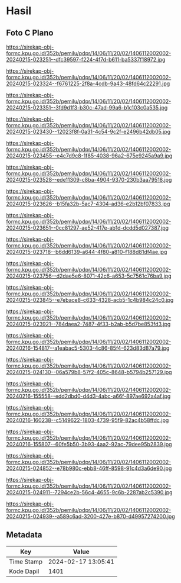 # Hasil

## Foto C Plano

https://sirekap-obj-formc.kpu.go.id/352b/pemilu/pdpr/14/06/11/20/02/1406112002002-20240215-023251--dfc39597-f224-4f7d-b611-ba5337f18972.jpg

https://sirekap-obj-formc.kpu.go.id/352b/pemilu/pdpr/14/06/11/20/02/1406112002002-20240215-023324--f6761225-2f8a-4cdb-9a43-48fd64c22291.jpg

https://sirekap-obj-formc.kpu.go.id/352b/pemilu/pdpr/14/06/11/20/02/1406112002002-20240215-023351--3fd9d1f3-b30c-47ad-99a6-b1c103c0a535.jpg

https://sirekap-obj-formc.kpu.go.id/352b/pemilu/pdpr/14/06/11/20/02/1406112002002-20240215-023430--12023f8f-0a31-4c54-9c2f-e2496b42db05.jpg

https://sirekap-obj-formc.kpu.go.id/352b/pemilu/pdpr/14/06/11/20/02/1406112002002-20240215-023455--e4c7d9c8-1f85-4038-96a2-675e9245a9a9.jpg

https://sirekap-obj-formc.kpu.go.id/352b/pemilu/pdpr/14/06/11/20/02/1406112002002-20240215-023528--ede11309-c8ba-4904-9370-230b3aa79518.jpg

https://sirekap-obj-formc.kpu.go.id/352b/pemilu/pdpr/14/06/11/20/02/1406112002002-20240215-023626--b15fa32b-5ac7-4304-ad36-e2b12bf07833.jpg

https://sirekap-obj-formc.kpu.go.id/352b/pemilu/pdpr/14/06/11/20/02/1406112002002-20240215-023651--0cc81297-ae52-417e-ab1d-dcdd5d027387.jpg

https://sirekap-obj-formc.kpu.go.id/352b/pemilu/pdpr/14/06/11/20/02/1406112002002-20240215-023718--b6dd6139-a644-4f80-a810-f188d81df4ae.jpg

https://sirekap-obj-formc.kpu.go.id/352b/pemilu/pdpr/14/06/11/20/02/1406112002002-20240215-023756--d2dae5e6-8071-42c6-a653-5c7561c76ba9.jpg

https://sirekap-obj-formc.kpu.go.id/352b/pemilu/pdpr/14/06/11/20/02/1406112002002-20240215-023845--e7ebace8-c633-4328-acb5-1c4b984c24c0.jpg

https://sirekap-obj-formc.kpu.go.id/352b/pemilu/pdpr/14/06/11/20/02/1406112002002-20240215-023921--784daea2-7487-4f33-b2ab-b5d7be853fd3.jpg

https://sirekap-obj-formc.kpu.go.id/352b/pemilu/pdpr/14/06/11/20/02/1406112002002-20240216-154817--a1eabac5-5303-4c86-85f4-623d83d87a79.jpg

https://sirekap-obj-formc.kpu.go.id/352b/pemilu/pdpr/14/06/11/20/02/1406112002002-20240215-024130--06a579b8-57f2-405c-8648-b5794b257129.jpg

https://sirekap-obj-formc.kpu.go.id/352b/pemilu/pdpr/14/06/11/20/02/1406112002002-20240216-155558--edd2dbd0-d4d3-4abc-a66f-897ae692a4af.jpg

https://sirekap-obj-formc.kpu.go.id/352b/pemilu/pdpr/14/06/11/20/02/1406112002002-20240216-160238--c5149622-1803-4739-95f9-82ac4b58ffdc.jpg

https://sirekap-obj-formc.kpu.go.id/352b/pemilu/pdpr/14/06/11/20/02/1406112002002-20240216-155807--60fe5b50-3b93-4aa2-92ac-79dee95b2839.jpg

https://sirekap-obj-formc.kpu.go.id/352b/pemilu/pdpr/14/06/11/20/02/1406112002002-20240215-024852--e78b980c-ebb8-46ff-8598-91c4d3a6de90.jpg

https://sirekap-obj-formc.kpu.go.id/352b/pemilu/pdpr/14/06/11/20/02/1406112002002-20240215-024911--7294ce2b-56c4-4655-9c6b-2287ab2c5390.jpg

https://sirekap-obj-formc.kpu.go.id/352b/pemilu/pdpr/14/06/11/20/02/1406112002002-20240215-024939--a589c6ad-3200-427e-b870-d49957274200.jpg


## Metadata

| Key        | Value               |
| ---------- | ------------------- |
| Time Stamp | 2024-02-17 13:05:41 |
| Kode Dapil | 1401                |



